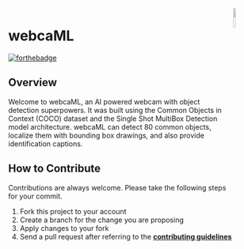 <img src="https://github.com/ycaglar/.github/blob/master/badge.png" align="right" width="10%"/>

#  webcaML
[![forthebadge](https://forthebadge.com/images/badges/made-with-python.svg)](https://forthebadge.com)

## Overview
Welcome to webcaML, an AI powered webcam with object detection superpowers.
It was built using the Common Objects in Context (COCO) dataset and the Single Shot MultiBox Detection model architecture. webcaML can detect 80 common objects, localize them with bounding box drawings, and also provide identification captions.

<!-- ![Tux](/screenshots/screenshot_n.png)

## Manual
Global Covid Tracker is available at https://www.globalcovidtracker.app \
If you would like to build from the source, run the following commands in the order given.

```
python -m venv venv
source venv/bin/activate
pip install -r requirements.txt
python app.py
``` -->

## How to Contribute
Contributions are always welcome. Please take the following steps for your commit.

1. Fork this project to your account
2. Create a branch for the change you are proposing
3. Apply changes to your fork
4. Send a pull request after referring to the **[contributing guidelines](https://github.com/ycaglar/.github/blob/master/CONTRIBUTING.md)**
